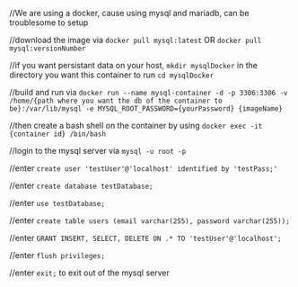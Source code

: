 //We are using a docker, cause using mysql and mariadb, can be troublesome to setup

//download the image via `docker pull mysql:latest` OR `docker pull mysql:versionNumber`

//if you want persistant data on your host, `mkdir mysqlDocker` in the directory you want this container to run `cd mysqlDocker`

//build and run via `docker run --name mysql-container -d -p 3306:3306 -v /home/{path where you want the db of the container to be}:/var/lib/mysql -e MYSQL_ROOT_PASSWORD={yourPassword} {imageName}` 


//then create a bash shell on the container by using `docker exec -it {container id} /bin/bash`

//login to the mysql server via `mysql -u root -p`

//enter `create user 'testUser'@'localhost' identified by 'testPass;'`

//enter `create database testDatabase;`

//enter `use testDatabase;`

//enter `create table users (email varchar(255), password varchar(255));`

//enter `GRANT INSERT, SELECT, DELETE ON .* TO 'testUser'@'localhost';`

//enter `flush privileges;`

//enter `exit;` to exit out of the mysql server
